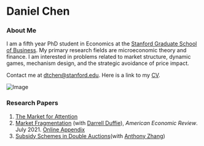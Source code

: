 # Daniel Chen
### About Me
I am a fifth year PhD student in Economics at the [Stanford Graduate School of Business](https://www.gsb.stanford.edu/programs/phd/academic-experience/students/daniel-chen). My primary research fields are microeconomic theory and finance. I am interested in problems related to market structure, dynamic games, mechanism design, and the strategic avoidance of price impact. 

Contact me at dtchen@stanford.edu. Here is a link to my [CV](https://dtc1995.github.io/CVMar2022.pdf).


![Image](https://dtc1995.github.io/danielchenpic.png)

### Research Papers
1. [The Market for Attention](https://drive.google.com/file/d/1pgOcnkTeMeXF14Fo2zU1O3j5iJUU8LRS/view?usp=sharing)
2. [Market Fragmentation](https://www.gsb.stanford.edu/sites/default/files/paper-or-publication/aer.marketfrag.pdf) (with [Darrell Duffie](https://www.darrellduffie.com)), *American Economic Review*. July 2021. [Online Appendix](https://dtc1995.github.io/ChenDuffieOnlineAppendixFeb2021.pdf)
3. [Subsidy Schemes in Double Auctions](https://dtc1995.github.io/SSDADec12.pdf)(with [Anthony Zhang](https://anthonyleezhang.github.io))
